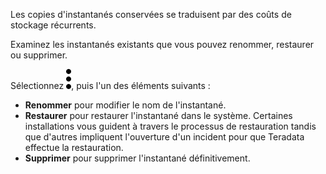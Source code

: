 Les copies d'instantanés conservées se traduisent par des coûts de stockage récurrents.

Examinez les instantanés existants que vous pouvez renommer, restaurer ou supprimer.

Sélectionnez ![more\_vert\_kebob-15px.svg](../Images/more_vert_kebob-15px.svg), puis l'un des éléments suivants :

-   **Renommer** pour modifier le nom de l'instantané.
-   **Restaurer** pour restaurer l'instantané dans le système. Certaines installations vous guident à travers le processus de restauration tandis que d'autres impliquent l'ouverture d'un incident pour que Teradata effectue la restauration.
-   **Supprimer** pour supprimer l'instantané définitivement.
